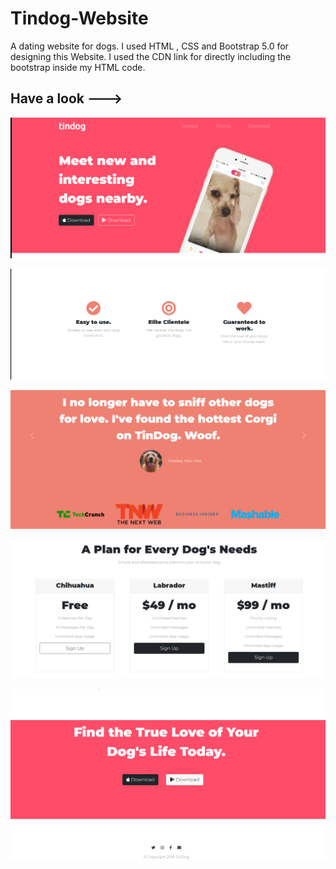 # Tindog-Website
 A dating website for dogs.
 I used HTML , CSS and Bootstrap 5.0 for designing this Website. 
 I used the CDN link for directly including the bootstrap inside my HTML code. 

## Have a look --->

<p align="center">
  <img src="/images/ss1.PNG">
</p>
<p align="center">
  <img src="/images/ss2PNG.PNG">
</p>

<p align="center">
  <img src="/images/ss3.PNG">
</p>
<p align="center">
  <img src="/images/ss4.PNG">
</p>
<p align="center">
  <img src="/images/ss5.PNG">
</p>

